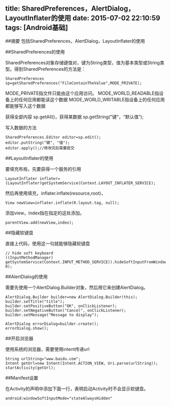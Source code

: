 title: SharedPreferences，AlertDialog，LayoutInflater的使用
date: 2015-07-02 22:10:59
tags: [Android基础]
---

##摘要
包括SharedPreferences，AlertDialog，LayoutInflater的使用

<!--more-->

##SharedPreferences的使用

SharedPreferences对象存储键值对，键为String类型，值为基本类型或String类型。得到SharedPreferences的方法是：

	SharedPreferences sp=getSharedPreferences("FileContainTheValue",MODE_PRIVATE);

MODE_PRIVATE指文件只能由这个应用访问。
MODE_WORLD_READABLE指设备上的任何应用都能读这个数据
MODE_WORLD_WRITABLE指设备上的任何应用都能够写入这个数据

获得全部内容 sp.getAll()，获得某数据 sp.getString("键"，“默认值”);

写入数据的方法

	SharedPreferences.Editor editor=sp.edit();
	editor.putString("键", "值");
	editor.apply();//修改完后需要提交

##LayoutInflater的使用

要填充布局，先要获得一个服务的引用

	LayoutInflater inflater=(LayoutInflater)getSystemService(Context.LAYOUT_INFLATER_SERVICE);

然后再使用填充，inflater.inflate(resource,root)，

	View newView=inflater.inflate(R.layout.tag, null);

添加view，index指在指定的这处添加。

	parentView.add(newView,index);

##隐藏软键盘

直接上代码，使用这一句就能够隐藏软键盘

	// hide soft keyboard
	((InputMethodManager) getSystemService(Context.INPUT_METHOD_SERVICE)).hideSoftInputFromWindow(view.getWindowToken(), 0);

##AlertDialog的使用

需要先使用一个AlertDialog.Builder对象，然后用它来创建AlertDialog。

	AlertDialog.Builder builder=new AlertDialog.Builder(this);
	builder.setTitle("title");
	builder.setPositiveButton("OK", onClickListener);
	builder.setNegativeButton("Cancel", onClickListener);
	builder.setMessage("Message to display");

	AlertDialog errorDialog=builder.create();
	errorDialog.show();

##开启浏览器

使用系统的浏览器，需要使用intent传递url

	String urlString="www.baidu.com";
	Intent getUrl=new Intent(Intent.ACTION_VIEW, Uri.parse(urlString));
	startActivity(getUrl);

##Manifest设置

在Activity的声明中添加下面一行，表明启动Activity时不会显示软键盘。

	android:windowSoftInputMode="stateAlwaysHidden"